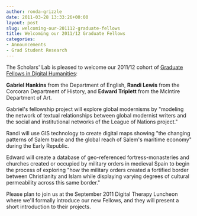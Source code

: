 ```yaml
---
author: ronda-grizzle
date: 2011-03-28 13:33:26+00:00
layout: post
slug: welcoming-our-201112-graduate-fellows
title: Welcoming our 2011/12 Graduate Fellows
categories:
- Announcements
- Grad Student Research
---
```


The Scholars' Lab is pleased to welcome our 2011/12 cohort of [Graduate Fellows in Digital Humanities](http://www2.lib.virginia.edu/scholarslab/about/fellowship.html):

**Gabriel Hankins** from the Department of English, **Randi Lewis** from the Corcoran Department of History, and **Edward Triplett** from the McIntire Department of Art.

Gabriel's fellowship project will explore global modernisms by "modeling the network of textual relationships between global modernist writers and the social and institutional networks of the League of Nations project."

Randi will use GIS technology to create digital maps showing "the changing patterns of Salem trade and the global reach of Salem's maritime economy" during the Early Republic.

Edward will create a database of geo-referenced fortress-monasteries and churches created or occupied by military orders in medieval Spain to begin the process of exploring "how the military orders created a fortified border between Christianity and Islam while displaying varying degrees of cultural permeability across this same border."

Please plan to join us at the September 2011 Digital Therapy Luncheon where we'll formally introduce our new Fellows, and they will present a short introduction to their projects.

